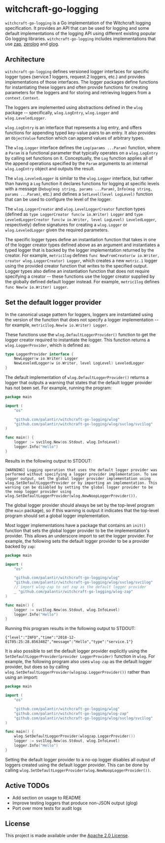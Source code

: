 witchcraft-go-logging
=====================
`witchcraft-go-logging` is a Go implementation of the Witchcraft logging specification. It provides an API that can be
used for logging and some default implementations of the logging API using different existing popular Go logging
libraries. `witchcraft-go-logging` includes implementations that use [zap](https://github.com/uber-go/zap), 
[zerolog](https://github.com/rs/zerolog) and [glog](https://github.com/golang/glog).

Architecture
------------
`witchcraft-go-logging` defines versioned logger interfaces for specific logger types (service.1 loggers, request.2
loggers, etc.) and provides implementations of those interfaces. The logger packages define functions for instantiating
these loggers and often provide functions for creating parameters for the loggers and for storing and retrieving loggers 
from a `context.Context`.

The loggers are implemented using abstractions defined in the `wlog` package -- specifically, `wlog.LogEntry`,
`wlog.Logger` and `wlog.LeveledLogger`.

`wlog.LogEntry` is an interface that represents a log entry, and offers functions for appending typed key-value pairs to
an entry. It also provides an `ObjectValue` function which can append values of arbitrary types.

The `wlog.Logger` interface defines the `Log(params ...Param)` function, where a `Param` is a functional parameter that
typically operates on a `wlog.LogEntry` by calling set functions on it. Conceptually, the `Log` function applies all of
the append operations specified by the `Param` arguments to an internal `wlog.LogEntry` object and outputs the result.

The `wlog.LeveledLogger` is similar to the `wlog.Logger` interface, but rather than having a `Log` function it declares
functions for logging at specific levels with a message (`Debug(msg string, params ...Param)`, 
`Info(msg string, params ...Param)`, etc.) and defines a `SetLevel(level LogLevel)` function that can be used to 
configure the level of the logger. 

The `wlog.LoggerCreator` and `wlog.LevelLoggerCreator` function types (defined as `type LoggerCreator func(w io.Writer) Logger` 
and `type LeveledLoggerCreator func(w io.Writer, level LogLevel) LeveledLogger`, respectively) define signatures for
creating a `wlog.Logger` or `wlog.LeveledLogger` given the required parameters.

The specific logger types define an instantiation function that takes in one of the logger creator types defined above 
as an argument and instantiates a typed logger that is backed by the logger implementation returned by the creator. For 
example, `metric1log` defines `func NewFromCreator(w io.Writer, creator wlog.LoggerCreator) Logger`, which creates a new
`metric.1` logger using the provided creator function that writes to the specified output. Logger types also define an
instantiation function that does not require specifying a creator -- these functions use the logger creator supplied by
the globally defined default logger instead. For example, `metric1log` defines `func New(w io.Writer) Logger`.

Set the default logger provider
-------------------------------
In the canonical usage pattern for loggers, loggers are instantiated using the version of the function that does not
specify a logger implementation -- for example, `metric1log.New(w io.Writer) Logger`.

These functions use the `wlog.DefaultLoggerProvider()` function to get the logger creator required to instantiate the
logger. This function returns a `wlog.LoggerProvider`, which is defined as:

```go
type LoggerProvider interface {
	NewLogger(w io.Writer) Logger
	NewLeveledLogger(w io.Writer, level LogLevel) LeveledLogger
}
```

The default implementation of `wlog.DefaultLoggerProvider()` returns a logger that outputs a warning that states that
the default logger provider has not been set. For example, running the program:

```go
package main

import (
	"os"

	"github.com/palantir/witchcraft-go-logging/wlog"
	"github.com/palantir/witchcraft-go-logging/wlog/svclog/svc1log"
)

func main() {
	logger := svc1log.New(os.Stdout, wlog.InfoLevel)
	logger.Info("Hello")
}
```

Results in the following output to STDOUT:

```
[WARNING] Logging operation that uses the default logger provider was performed without specifying a logger provider implementation. To see logger output, set the global logger provider implementation using wlog.SetDefaultLoggerProvider or by importing an implementation. This warning can be disabled by setting the global logger provider to be the noop logger provider using wlog.SetDefaultLoggerProvider(wlog.NewNoopLoggerProvider()).
```

The global logger provider should always be set by the top-level program (the `main` package), so if this warning is
output it indicates that the top-level program should set a global logger implementation.

Most logger implementations have a package that contains an `init()` function that sets the global logger provider to be
the implementation's provider. This allows an underscore import to set the logger provider. For example, the following
sets the default logger provider to be a provider backed by `zap`:

```go
package main

import (
	"os"

	"github.com/palantir/witchcraft-go-logging/wlog"
	"github.com/palantir/witchcraft-go-logging/wlog/svclog/svc1log"
	// import wlog-zap to set zap as the default logger provider
	_ "github.com/palantir/witchcraft-go-logging/wlog-zap"
)

func main() {
	logger := svc1log.New(os.Stdout, wlog.InfoLevel)
	logger.Info("Hello")
}
```

Running this program results in the following output to STDOUT:

```
{"level":"INFO","time":"2018-12-01T05:25:28.856348Z","message":"Hello","type":"service.1"}
```

It is also possible to set the default logger provider explicitly using the `SetDefaultLoggerProvider(provider LoggerProvider)`
function in `wlog`. For example, the following program also uses `wlog-zap` as the default logger provider, but does so
by calling `wlog.SetDefaultLoggerProvider(wlogzap.LoggerProvider())` rather than using an import: 

```go
package main

import (
	"os"

	"github.com/palantir/witchcraft-go-logging/wlog"
	"github.com/palantir/witchcraft-go-logging/wlog-zap"
	"github.com/palantir/witchcraft-go-logging/wlog/svclog/svc1log"
)

func main() {
	wlog.SetDefaultLoggerProvider(wlogzap.LoggerProvider())
	logger := svc1log.New(os.Stdout, wlog.InfoLevel)
	logger.Info("Hello")
}
```

Setting the default logger provider to a no-op logger disables all output of loggers created using the default logger
provider. This can be done by calling `wlog.SetDefaultLoggerProvider(wlog.NewNoopLoggerProvider())`. 

Active TODOs
------------
* Add section on usage to README
* Improve testing loggers that produce non-JSON output (glog)
* Port over more tests for audit logs

License
-------
This project is made available under the [Apache 2.0 License](http://www.apache.org/licenses/LICENSE-2.0).
